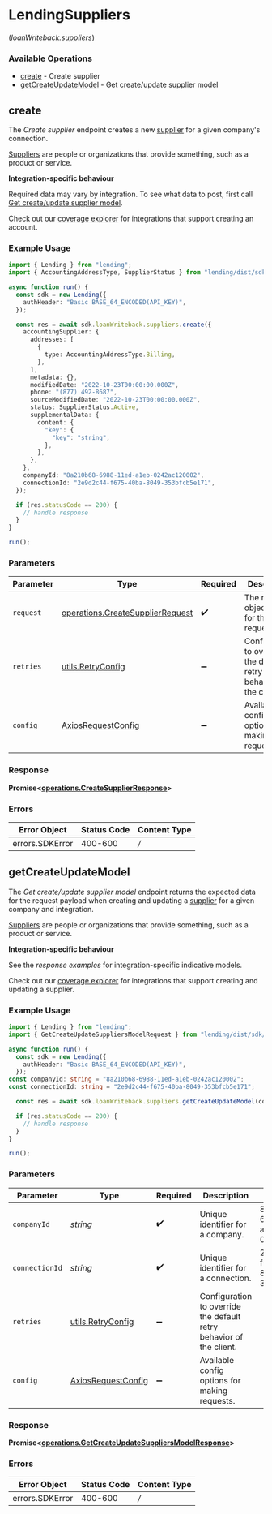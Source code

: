 # LendingSuppliers
(*loanWriteback.suppliers*)

### Available Operations

* [create](#create) - Create supplier
* [getCreateUpdateModel](#getcreateupdatemodel) - Get create/update supplier model

## create

The *Create supplier* endpoint creates a new [supplier](https://docs.codat.io/lending-api#/schemas/Supplier) for a given company's connection.

[Suppliers](https://docs.codat.io/lending-api#/schemas/Supplier) are people or organizations that provide something, such as a product or service.

**Integration-specific behaviour**

Required data may vary by integration. To see what data to post, first call [Get create/update supplier model](https://docs.codat.io/lending-api#/operations/get-create-update-suppliers-model).

Check out our [coverage explorer](https://knowledge.codat.io/supported-features/accounting?view=tab-by-data-type&dataType=suppliers) for integrations that support creating an account.


### Example Usage

```typescript
import { Lending } from "lending";
import { AccountingAddressType, SupplierStatus } from "lending/dist/sdk/models/shared";

async function run() {
  const sdk = new Lending({
    authHeader: "Basic BASE_64_ENCODED(API_KEY)",
  });

  const res = await sdk.loanWriteback.suppliers.create({
    accountingSupplier: {
      addresses: [
        {
          type: AccountingAddressType.Billing,
        },
      ],
      metadata: {},
      modifiedDate: "2022-10-23T00:00:00.000Z",
      phone: "(877) 492-8687",
      sourceModifiedDate: "2022-10-23T00:00:00.000Z",
      status: SupplierStatus.Active,
      supplementalData: {
        content: {
          "key": {
            "key": "string",
          },
        },
      },
    },
    companyId: "8a210b68-6988-11ed-a1eb-0242ac120002",
    connectionId: "2e9d2c44-f675-40ba-8049-353bfcb5e171",
  });

  if (res.statusCode == 200) {
    // handle response
  }
}

run();
```

### Parameters

| Parameter                                                                                | Type                                                                                     | Required                                                                                 | Description                                                                              |
| ---------------------------------------------------------------------------------------- | ---------------------------------------------------------------------------------------- | ---------------------------------------------------------------------------------------- | ---------------------------------------------------------------------------------------- |
| `request`                                                                                | [operations.CreateSupplierRequest](../../sdk/models/operations/createsupplierrequest.md) | :heavy_check_mark:                                                                       | The request object to use for the request.                                               |
| `retries`                                                                                | [utils.RetryConfig](../../internal/utils/retryconfig.md)                                 | :heavy_minus_sign:                                                                       | Configuration to override the default retry behavior of the client.                      |
| `config`                                                                                 | [AxiosRequestConfig](https://axios-http.com/docs/req_config)                             | :heavy_minus_sign:                                                                       | Available config options for making requests.                                            |


### Response

**Promise<[operations.CreateSupplierResponse](../../sdk/models/operations/createsupplierresponse.md)>**
### Errors

| Error Object    | Status Code     | Content Type    |
| --------------- | --------------- | --------------- |
| errors.SDKError | 400-600         | */*             |

## getCreateUpdateModel

The *Get create/update supplier model* endpoint returns the expected data for the request payload when creating and updating a [supplier](https://docs.codat.io/lending-api#/schemas/Supplier) for a given company and integration.

[Suppliers](https://docs.codat.io/lending-api#/schemas/Supplier) are people or organizations that provide something, such as a product or service.

**Integration-specific behaviour**

See the *response examples* for integration-specific indicative models.

Check out our [coverage explorer](https://knowledge.codat.io/supported-features/accounting?view=tab-by-data-type&dataType=suppliers) for integrations that support creating and updating a supplier.


### Example Usage

```typescript
import { Lending } from "lending";
import { GetCreateUpdateSuppliersModelRequest } from "lending/dist/sdk/models/operations";

async function run() {
  const sdk = new Lending({
    authHeader: "Basic BASE_64_ENCODED(API_KEY)",
  });
const companyId: string = "8a210b68-6988-11ed-a1eb-0242ac120002";
const connectionId: string = "2e9d2c44-f675-40ba-8049-353bfcb5e171";

  const res = await sdk.loanWriteback.suppliers.getCreateUpdateModel(companyId, connectionId);

  if (res.statusCode == 200) {
    // handle response
  }
}

run();
```

### Parameters

| Parameter                                                           | Type                                                                | Required                                                            | Description                                                         | Example                                                             |
| ------------------------------------------------------------------- | ------------------------------------------------------------------- | ------------------------------------------------------------------- | ------------------------------------------------------------------- | ------------------------------------------------------------------- |
| `companyId`                                                         | *string*                                                            | :heavy_check_mark:                                                  | Unique identifier for a company.                                    | 8a210b68-6988-11ed-a1eb-0242ac120002                                |
| `connectionId`                                                      | *string*                                                            | :heavy_check_mark:                                                  | Unique identifier for a connection.                                 | 2e9d2c44-f675-40ba-8049-353bfcb5e171                                |
| `retries`                                                           | [utils.RetryConfig](../../internal/utils/retryconfig.md)            | :heavy_minus_sign:                                                  | Configuration to override the default retry behavior of the client. |                                                                     |
| `config`                                                            | [AxiosRequestConfig](https://axios-http.com/docs/req_config)        | :heavy_minus_sign:                                                  | Available config options for making requests.                       |                                                                     |


### Response

**Promise<[operations.GetCreateUpdateSuppliersModelResponse](../../sdk/models/operations/getcreateupdatesuppliersmodelresponse.md)>**
### Errors

| Error Object    | Status Code     | Content Type    |
| --------------- | --------------- | --------------- |
| errors.SDKError | 400-600         | */*             |
